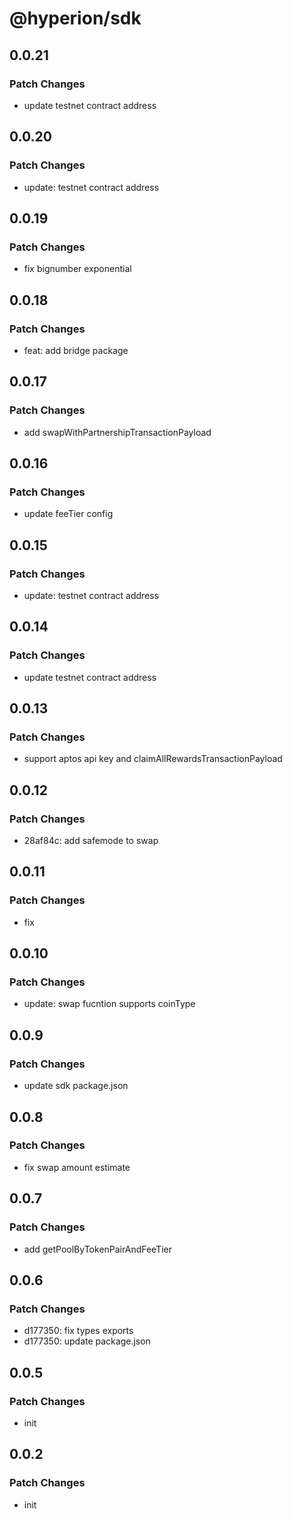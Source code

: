 # @hyperion/sdk

## 0.0.21

### Patch Changes

- update testnet contract address

## 0.0.20

### Patch Changes

- update: testnet contract address

## 0.0.19

### Patch Changes

- fix bignumber exponential

## 0.0.18

### Patch Changes

- feat: add bridge package

## 0.0.17

### Patch Changes

- add swapWithPartnershipTransactionPayload

## 0.0.16

### Patch Changes

- update feeTier config

## 0.0.15

### Patch Changes

- update: testnet contract address

## 0.0.14

### Patch Changes

- update testnet contract address

## 0.0.13

### Patch Changes

- support aptos api key and claimAllRewardsTransactionPayload

## 0.0.12

### Patch Changes

- 28af84c: add safemode to swap

## 0.0.11

### Patch Changes

- fix

## 0.0.10

### Patch Changes

- update: swap fucntion supports coinType

## 0.0.9

### Patch Changes

- update sdk package.json

## 0.0.8

### Patch Changes

- fix swap amount estimate

## 0.0.7

### Patch Changes

- add getPoolByTokenPairAndFeeTier

## 0.0.6

### Patch Changes

- d177350: fix types exports
- d177350: update package.json

## 0.0.5

### Patch Changes

- init

## 0.0.2

### Patch Changes

- init

